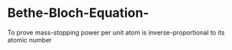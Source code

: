 # Bethe-Bloch-Equation-
To prove mass-stopping power per unit atom is inverse-proportional to its atomic number 
